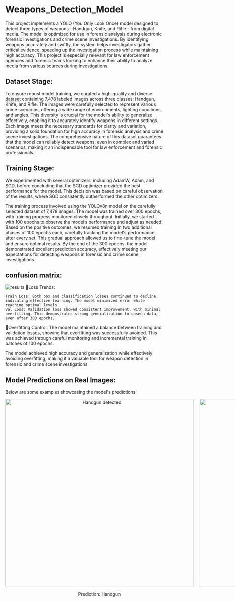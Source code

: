 # Weapons_Detection_Model
This project implements a YOLO (You Only Look Once) model designed to detect three types of weapons—Handgun, Knife, and Rifle—from digital media. The model is optimized for use in forensic analysis during electronic forensic investigations and crime scene investigations. By identifying weapons accurately and swiftly, the system helps investigators gather critical evidence, speeding up the investigation process while maintaining high accuracy. This project is especially relevant for law enforcement agencies and forensic teams looking to enhance their ability to analyze media from various sources during investigations.

## Dataset Stage:
To ensure robust model training, we curated a high-quality and diverse [dataset](Dataset) containing 7,478 labeled images across three classes: Handgun, Knife, and Rifle. The images were carefully selected to represent various crime scenarios, offering a wide range of environments, lighting conditions, and angles. This diversity is crucial for the model's ability to generalize effectively, enabling it to accurately identify weapons in different settings. Each image meets the necessary standards for clarity and variation, providing a solid foundation for high accuracy in forensic analysis and crime scene investigations. The comprehensive nature of this dataset guarantees that the model can reliably detect weapons, even in complex and varied scenarios, making it an indispensable tool for law enforcement and forensic professionals.

## Training Stage:
We experimented with several optimizers, including AdamW, Adam, and SGD, before concluding that the SGD optimizer provided the best performance for the model. This decision was based on careful observation of the results, where SGD consistently outperformed the other optimizers.

The training process involved using the YOLOv8n model on the carefully selected dataset of 7,478 images. The model was trained over 300 epochs, with training progress monitored closely throughout. Initially, we started with 100 epochs to observe the model’s performance and adjust as needed. Based on the positive outcomes, we resumed training in two additional phases of 100 epochs each, carefully tracking the model's performance after every set. This gradual approach allowed us to fine-tune the model and ensure optimal results. By the end of the 300 epochs, the model demonstrated excellent prediction accuracy, effectively meeting our expectations for detecting weapons in forensic and crime scene investigations.

## confusion matrix:
![results](https://github.com/user-attachments/assets/92b4ea44-553c-4991-af96-ae2d46bb330c)
🔸Loss Trends:

    Train Loss: Both box and classification losses continued to decline, indicating effective learning. The model minimized error while reaching optimal levels.
    Val Loss: Validation loss showed consistent improvement, with minimal overfitting. This demonstrates strong generalization to unseen data, even after 300 epochs.
    
🔸Overfitting Control: The model maintained a balance between training and validation losses, showing that overfitting was successfully avoided. This was achieved through careful monitoring and incremental training in batches of 100 epochs.

The model achieved high accuracy and generalization while effectively avoiding overfitting, making it a valuable tool for weapon detection in forensic and crime scene investigations.

## Model Predictions on Real Images:

Below are some examples showcasing the model's predictions:

<div style="display: flex; gap: 20px; justify-content: flex-start;">
  <div align="center">
    <img src="https://github.com/user-attachments/assets/5ffd1004-8c9f-426f-a622-36680248edb2" alt="Handgun detected" width="600"/>
    <p>Prediction: Handgun </p>
  </div>
  <div align="center">
    <img src="https://github.com/user-attachments/assets/e4c50a87-4a26-42ec-906f-3c16650af120" alt="Rifle detected" width="600"/>
    <p>Prediction: Rifle </p>
  </div>
    <div align="center">
    <img src="https://github.com/user-attachments/assets/6d5bf7f6-6668-4a69-b31a-ae1c97f9a248" alt="Knife detected" width="600"/>
    <p>Prediction: Knife </p>
  </div>
  </div>
  


